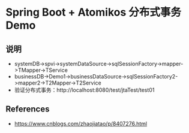 # Spring Boot + Atomikos 分布式事务 Demo

## 说明

* systemDB->spvi->systemDataSource->sqlSessionFactory->mapper->TMapper->TService
* businessDB->Demo1->businessDataSource->sqlSessionFactory2->mapper2->T2Mapper->T2Service
* 验证分布式事务：http://localhost:8080/test/jtaTest/test01

## References
* https://www.cnblogs.com/zhaojiatao/p/8407276.html
